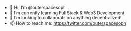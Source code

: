 - 👋 Hi, I’m @outerspacesoph
- 🌱 I’m currently learning Full Stack & Web3 Development 
- 💞️ I’m looking to collaborate on anything decentralized!
- 📫 How to reach me: https://twitter.com/outerspacesoph

<!---
outerspacesoph/outerspacesoph is a ✨ special ✨ repository because its `README.md` (this file) appears on your GitHub profile.
You can click the Preview link to take a look at your changes.
--->
